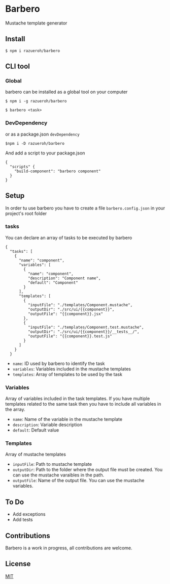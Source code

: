 # Barbero

Mustache template generator

## Install

    $ npm i razueroh/barbero

## CLI tool

### Global

barbero can be installed as a global tool on your computer

    $ npm i -g razueroh/barbero

    $ barbero <task>

### DevDependency

or as a package.json `devDependency`

    $npm i -D razueroh/barbero

And add a script to your package.json

    {
      "scripts" {
        "build-component": "barbero component"
      }
    }

## Setup

In order tu use barbero you have to create a file `barbero.config.json` in your project's root folder

### tasks

You can declare an array of tasks to be executed by barbero

    {
      "tasks": [
        {
          "name": "component",
          "variables": [
            {
              "name": "component", 
              "description": "Component name",
              "default": "Component"
            }
          ],
          "templates": [
            {
              "inputFile": "./templates/Component.mustache",
              "outputDir": "./src/ui/{{component}}",
              "outputFile": "{{component}}.jsx"
            },
            {
              "inputFile": "./templates/Component.test.mustache",
              "outputDir": "./src/ui/{{component}}/__tests__/",
              "outputFile": "{{component}}.test.js"
            }
          ]        
        }
      }

- `name`: ID used by barbero to identify the task
- `variables`: Variables included in the mustache templates
- `templates`: Array of templates to be used by the task

### Variables

Array of variables included in the task templates. If you have multiple templates related to the same task then you have to include all variables in the array.

- `name`: Name of the variable in the mustache template
- `description`: Variable description
- `default`: Default value

### Templates

Array of mustache templates

- `inputFile`: Path to mustache template
- `outputDir`: Path to the folder where the output file must be created. You can use the mustache varaibles in the path.
- `outputFile`: Name of the output file. You can use the mustache variables.

## To Do

- Add exceptions
- Add tests

## Contributions

Barbero is a work in progress, all contributions are welcome.

## License

[MIT](LICENSE.md)